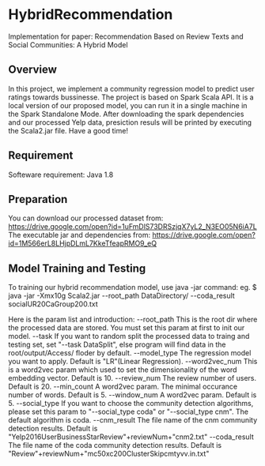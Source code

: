 # HybridRecommendation
Implementation for paper: Recommendation Based on Review Texts and Social Communities: A Hybrid Model

## Overview
In this project, we implement a community regression model to predict user ratings towards bussinesse. The project is based on Spark Scala API. It is a local version of our proposed model, you can run it in a single machine in the Spark Standalone Mode. After downloading the spark dependencies and our processed Yelp data, presiction resuls will be printed by executing the Scala2.jar file. Have a good time!

## Requirement
Softeware requirement: Java 1.8

## Preparation
You can download our processed dataset from: 
https://drive.google.com/open?id=1uFmDlS73DRSzjqX7yL2_N3EO05N6iA7L
The executable jar and dependencies from:
https://drive.google.com/open?id=1M566erL8LHjpDLmL7KkeTfeapRMO9_eQ

## Model Training and Testing
To training our hybrid recommendation model, use java -jar command:
eg.
$ java -jar -Xmx10g Scala2.jar --root_path DataDirectory/ 
--coda_result socialUR20CaGroup200.txt

Here is the param list and introduction:
  --root_path
  This is the root dir where the processed data are stored. You must set this param at first to init our model. 
  --task
  If you want to random split the processed data to traing and testing set, set "--task DataSplit", else program will find data in the     root/output/Access/ floder by default. 
  --model_type
  The regression model you want to apply. Default is "LR"(Linear Regression).
  --word2vec_num
  This is a word2vec param which used to set the dimensionality of the word embedding vector. Default is 10.
  --review_num
  The review number of users. Default is 20.
  --min_count
  A word2vec param. The minimal occurance number of words. Default is 5.
  --window_num
  A word2vec param. Default is 5.
  --social_type
  If you want to choose the community detection algorithms, please set this param to "--social_type coda" or "--social_type cnm". The default algorithm is coda.
  --cnm_result
  The file name of the cnm community detection results. Default is  "Yelp2016UserBusinessStarReview"+reviewNum+"cnm2.txt"
  --coda_result
  The file name of the coda community detection results. Default is "Review"+reviewNum+"mc50xc200ClusterSkipcmtyvv.in.txt"

